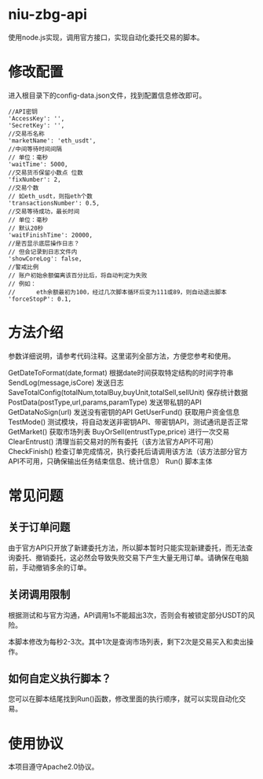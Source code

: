# niu-zbg-api
使用node.js实现，调用官方接口，实现自动化委托交易的脚本。

# 修改配置
进入根目录下的config-data.json文件，找到配置信息修改即可。

    //API密钥
    'AccessKey': '',
    'SecretKey': '',
    //交易币名称
    'marketName': 'eth_usdt',
    //中间等待时间间隔
    // 单位：毫秒
    'waitTime': 5000,
    //交易货币保留小数点 位数
    'fixNumber': 2,
    //交易个数
    // 如eth_usdt，则指eth个数
    'transactionsNumber': 0.5,
    //交易等待成功，最长时间
    // 单位：毫秒
    // 默认20秒
    'waitFinishTime': 20000,
    //是否显示底层操作日志？
    // 但会记录到日志文件内
    'showCoreLog': false,
    //警戒比例
    // 账户初始余额偏离该百分比后，将自动判定为失败
    // 例如：
    //      eth余额最初为100，经过几次脚本循环后变为111或89，则自动退出脚本
    'forceStopP': 0.1,

# 方法介绍
参数详细说明，请参考代码注释。这里诺列全部方法，方便您参考和使用。

  GetDateToFormat(date,format) 根据date时间获取特定结构的时间字符串
  SendLog(message,isCore) 发送日志
  SaveTotalConfig(totalNum,totalBuy,buyUnit,totalSell,sellUnit) 保存统计数据
  PostData(postType,url,params,paramType) 发送带私钥的API
  GetDataNoSign(url) 发送没有密钥的API
  GetUserFund() 获取用户资金信息
  TestMode() 测试模块，将自动发送非密钥API、带密钥API，测试通讯是否正常
  GetMarket() 获取市场列表
  BuyOrSell(entrustType,price) 进行一次交易
  ClearEntrust() 清理当前交易对的所有委托（该方法官方API不可用）
  CheckFinish() 检查订单完成情况，执行委托后请调用该方法（该方法部分官方API不可用，只确保输出任务结束信息、统计信息）
  Run() 脚本主体

# 常见问题

## 关于订单问题
由于官方API只开放了新建委托方法，所以脚本暂时只能实现新建委托，而无法查询委托、撤销委托，这必然会导致失败交易下产生大量无用订单。请确保在电脑前，手动撤销多余的订单。

## 关闭调用限制
根据测试和与官方沟通，API调用1s不能超出3次，否则会有被锁定部分USDT的风险。

本脚本修改为每秒2-3次。其中1次是查询市场列表，剩下2次是交易买入和卖出操作。

## 如何自定义执行脚本？
您可以在脚本结尾找到Run()函数，修改里面的执行顺序，就可以实现自动化交易。

# 使用协议
本项目遵守Apache2.0协议。
